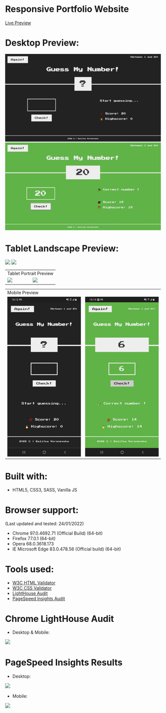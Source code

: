 # Responsive Portfolio Website
[Live Preview](https://ralitsavoronevska.github.io/guess-my-number/)

# Desktop Preview:
<img src="dist/img/guess-my-number-desktop-preview-1.jpg" />
<img src="dist/img/guess-my-number-desktop-preview-2.jpg" />

# Tablet Landscape Preview:
<img src="dist/img/guess-my-number-tablet-preview-landscape-1.png"/>
<img src="dist/img/guess-my-number-tablet-preview-landscape-2.png"/>

<table>
  <tr>
    <td colspan="2">Tablet Portrait Preview</td>
  </tr>
  <tr>
    <td><img src="dist/img/guess-my-number-tablet-preview-portrait-1.png"></td>
    <td><img src="dist/img/guess-my-number-tablet-preview-portrait-2.png"></td>
  </tr>
 </table>

<table>
  <tr>
    <td colspan="2">Mobile Preview</td>
  </tr>
  <tr>
    <td><img src="dist/img/guess-my-number-mobile-preview-1.jpg"></td>
    <td><img src="dist/img/guess-my-number-mobile-preview-2.jpg"></td>
  </tr>
 </table>

# Built with:
* HTML5, CSS3, SASS, Vanilla JS

# Browser support:
(Last updated and tested: 24/01/2022)
* Chrome 97.0.4692.71 (Official Build) (64-bit)
* Firefox 77.0.1 (64-bit)
* Opera 68.0.3618.173
* IE Microsoft Edge 83.0.478.56 (Official build) (64-bit)

# Tools used:
* [W3C HTML Validator](https://validator.w3.org/)
* [W3C CSS Validator](https://jigsaw.w3.org/css-validator/)
* [LightHouse Audit](https://developers.google.com/web/tools/lighthouse/)
* [PageSpeed Insights Audit](https://developers.google.com/speed/pagespeed/insights/)

# Chrome LightHouse Audit

* Desktop & Mobile:
<img src="dist/img/guess-my-number-_desktop_&_mobile_LightHouse_Audit.jpg" />

# PageSpeed Insights Results

* Desktop:
<img src="dist/img/PageSpeed-Insights-desktop.jpg" />

* Mobile:
<img src="dist/img/PageSpeed-Insights-mobile.jpg" />
